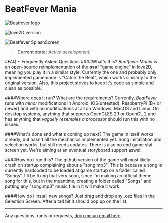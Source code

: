 # BeatFever Mania

![Beatfever logo](http://i.imgur.com/5zG4Sum.png)

![love2D version](https://img.shields.io/badge/Love2D-0.10.1-EA316E.svg)


![Beatfever SplashScreen](http://i.imgur.com/8bgqDiQ.gif)

>**Current state:** _Active development!_

#FAQ ~ Frequently Asked Questions
####What's this?
_Beatfever Mania_ is an open-source reimplementation of the **osu!** "game engine" in love2D, meaning you play it in a similar style.
Currently the one and probably only implemented gamemode is "Catch the Beat", which works similarly to the original version.
Also, this project strives to keep it's code as simple and clean as possible.

####Where does it run? What are the requirements?
Currently, _BeatFever_ runs with _minor_ modifications in Android, iOS(untested), RaspberryPi (B+ or newer) and with no modifications at all on Windows, MacOS and Linux.
On desktop systems, anything that supports OpenGLES 2.1 or OpenGL 2 and has anything that _vaguely resembles a processor_ should run this with no issues.

####What's done and what's coming up next?
The game in itself works already, but hasn't all the mechanics implemented yet. Song installation and selection works, but still needs updates. There is also no end game stat screen yet. We're aiming at an eventual storyboard support aswell.

####How do i run this?
The github version of the game will most likely crash on startup complaining about a "song.mp3". This is because a song is currently hardcoded to be loaded at game startup on a folder called "Songs".
I'll be fixing that very soon, since i'm making an official theme song for this, but in the meantime, creating a folder called "Songs" and putting any "song.mp3" music file in it will make it work.

####How do i install new songs?
Just drag and drop any .osz files in the Selection Screen. After a tad bit it should pop up on the list.

-------
Any questions, rants or requests, [drop me an email here](mailto:pedrorocha@gec.inatel.br)
